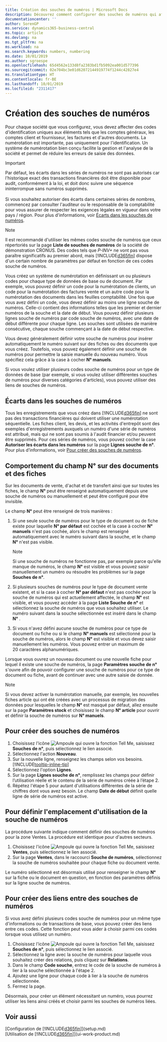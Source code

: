 ```yaml
---
title: Création des souches de numéros | Microsoft Docs
description: Découvrez comment configurer des souches de numéros qui affectent les codes d'identification uniques aux comptes et aux documents dans Business Central.
documentationcenter: ''
author: SorenGP
ms.service: dynamics365-business-central
ms.topic: article
ms.devlang: na
ms.tgt_pltfrm: na
ms.workload: na
ms.search.keywords: numbers, numbering
ms.date: 10/01/2019
ms.author: sgroespe
ms.openlocfilehash: 65d4562e133d8fa2383bd1fb5092ea001d577396
ms.sourcegitcommit: 02e704bc3e01d62072144919774f1244c42827e4
ms.translationtype: HT
ms.contentlocale: fr-BE
ms.lasthandoff: 10/01/2019
ms.locfileid: "2311417"
---
```

# <a name="create-number-series"></a>Création des souches de numéros
Pour chaque société que vous configurez, vous devez affecter des codes d'identification uniques aux éléments tels que les comptes généraux, les comptes client et fournisseur, les factures et d'autres documents. La numérotation est importante, pas uniquement pour l'identification. Un système de numérotation bien conçu facilite la gestion et l'analyse de la société et permet de réduire les erreurs de saisie des données.

> [!Important]
> Par défaut, les écarts dans les séries de numéros ne sont pas autorisés car l'historique exact des transactions financières doit être disponible pour audit, conformément à la loi, et doit donc suivre une séquence ininterrompue sans numéros supprimés.<br /><br />
Si vous souhaitez autoriser des écarts dans certaines séries de nombres, commencez par consulter l'auditeur ou le responsable de la comptabilité pour vous assurer de respecter les exigences légales en vigueur dans votre pays / région. Pour plus d'informations, voir [Écarts dans les souches de numéros](ui-create-number-series.md#gaps-in-number-series).

> [!NOTE]  
>   Il est recommandé d'utiliser les mêmes codes souche de numéros que ceux répertoriés sur la page **Liste de souches de numéros** de la société de démonstration CRONUS. Des codes tels que *P-INV+* ne vont pas vous paraître significatifs au premier abord, mais [!INCLUDE[d365fin](includes/d365fin_md.md)] dispose d'un certain nombre de paramètres par défaut en fonction de ces codes souche de numéros.

Vous créez un système de numérotation en définissant un ou plusieurs codes pour chaque type de données de base ou de document. Par exemple, vous pouvez définir un code pour la numérotation de clients, un code pour la numérotation des factures vente et un autre code pour la numérotation des documents dans les feuilles comptabilité. Une fois que vous avez défini un code, vous devez définir au moins une ligne souche de numéros. Celle-ci contient des informations telles que les premier et dernier numéros de la souche et la date de début. Vous pouvez définir plusieurs lignes souche de numéros par code souche de numéros, avec une date de début différente pour chaque ligne. Les souches sont utilisées de manière consécutive, chaque souche commençant à la date de début respective.

Vous devez généralement définir votre souche de numéros pour insérer automatiquement le numéro suivant sur des fiches ou des documents que vous créez. Toutefois, vous pouvez également définir une souche de numéros pour permettre la saisie manuelle du nouveau numéro. Vous spécifiez cela grâce à la case à cocher **N° manuels**.

Si vous voulez utiliser plusieurs codes souche de numéros pour un type de données de base (par exemple, si vous voulez utiliser différentes souches de numéros pour diverses catégories d'articles), vous pouvez utiliser des liens de souches de numéros.

## <a name="gaps-in-number-series"></a>Écarts dans les souches de numéros
Tous les enregistrements que vous créez dans [!INCLUDE[d365fin](includes/d365fin_md.md)] ne sont pas des transactions financières qui doivent utiliser une numérotation séquentielle. Les fiches client, les devis, et les activités d'entrepôt sont des exemples d'enregistrements auxquels un numéro d'une série de numéros est attribué, mais qui ne sont pas soumis à l'audit financier et/ou peuvent être supprimés. Pour ces séries de numéros, vous pouvez cocher la case **Autoriser les écarts dans les numéros** sur la page **Lignes souche de n°**. Pour plus d’informations, voir [Pour créer des souches de numéros](ui-create-number-series.md#to-create-a-new-number-series).

## <a name="behavior-of-the-no-field-on-documents-and-cards"></a>Comportement du champ N° sur des documents et des fiches
Sur les documents de vente, d'achat et de transfert ainsi que sur toutes les fiches, le champ **N°** peut être renseigné automatiquement depuis une souche de numéros ou manuellement et peut être configuré pour être invisible.

Le champ **N°** peut être renseigné de trois manières :

1. Si une seule souche de numéros pour le type de document ou de fiche existe pour laquelle **N° par défaut** est cochée et la case à cocher **N° manuels** n'est pas cochée, alors le champ est renseigné automatiquement avec le numéro suivant dans la souche, et le champ **N°** n'est pas visible.

    > [!NOTE]  
    > Si une souche de numéros ne fonctionne pas, par exemple parce qu'elle manque de numéros, le champ **N°** est visible et vous pouvez saisir manuellement un numéro ou résoudre les problèmes sur la page **Souches de n°**.

2. Si plusieurs souches de numéros pour le type de document vente existent, et si la case à cocher **N° par défaut** n'est pas cochée pour la souche de numéros qui est actuellement affectée, le champ **N°** est visible, et vous pouvez accéder à la page **Liste Souche de n°** et sélectionnez la souche de numéros que vous souhaitez utiliser. Le numéro suivant dans la souche sélectionnée est inséré dans le champ **N°** .

3. Si vous n'avez défini aucune souche de numéros pour ce type de document ou fiche ou si le champ **N° manuels** est sélectionné pour la souche de numéros, alors le champ **N°** est visible et vous devez saisir manuellement les numéros. Vous pouvez entrer un maximum de 20 caractères alphanumériques.

Lorsque vous ouvrez un nouveau document ou une nouvelle fiche pour lequel il existe une souche de numéros, la page **Paramètres souche de n°** s'ouvre afin de pouvoir configurer une souche de numéros pour ce type de document ou fiche, avant de continuer avec une autre saisie de donnée.

> [!NOTE]  
> Si vous devez activer la numérotation manuelle, par exemple, les nouvelles fiches article qui ont été créées avec un processus de migration des données pour lesquelles le champ **N°** est masqué par défaut, allez ensuite sur la page **Paramètres stock** et choisissez le champ **N° article** pour ouvrir et définir la souche de numéros sur **N° manuels**.

## <a name="to-create-a-new-number-series"></a>Pour créer des souches de numéros
1. Choisissez l'icône ![Ampoule qui ouvre la fonction Tell Me](media/ui-search/search_small.png "Dites-moi ce que vous voulez faire"), saisissez **Souches de n°**, puis sélectionnez le lien associé.
2. Sélectionnez l'action **Nouveau**.
3. Sur la nouvelle ligne, renseignez les champs selon vos besoins. [!INCLUDE[tooltip-inline-tip](includes/tooltip-inline-tip_md.md)]
4. Sélectionnez l'option **Lignes**.
5. Sur la page **Lignes souche de n°**, remplissez les champs pour définir l’utilisation réelle et le contenu de la série de numéros créée à l’étape 2.
6. Répétez l'étape 5 pour autant d'utilisations différentes de la série de chiffres dont vous avez besoin. Le champ **Date de début** définit quelle ligne de série de numéros est active.

## <a name="to-set-up-where-a-number-series-is-used"></a>Pour définir l'emplacement d'utilisation de la souche de numéros
La procédure suivante indique comment définir des souches de numéros pour la zone Ventes. La procédure est identique pour d'autres secteurs.
1. Choisissez l'icône ![Ampoule qui ouvre la fonction Tell Me](media/ui-search/search_small.png "Dites-moi ce que vous voulez faire"), saisissez **Ventes**, puis sélectionnez le lien associé.
2. Sur la page **Ventes**, dans le raccourci **Souche de numéros**, sélectionnez la souche de numéros souhaitée pour chaque fiche ou document vente.

Le numéro sélectionné est désormais utilisé pour renseigner le champ **N°** sur la fiche ou le document en question, en fonction des paramètres définis sur la ligne souche de numéros.

## <a name="to-create-relationships-between-number-series"></a>Pour créer des liens entre des souches de numéros
Si vous avez défini plusieurs codes souche de numéros pour un même type d'informations ou de transactions de base, vous pouvez créer des liens entre ces codes. Cette fonction peut vous aider à choisir parmi ces codes lorsque vous utilisez un numéro.

1. Choisissez l'icône ![Ampoule qui ouvre la fonction Tell Me](media/ui-search/search_small.png "Dites-moi ce que vous voulez faire"), saisissez **Souches de n°**, puis sélectionnez le lien associé.
2. Sélectionnez la ligne avec la souche de numéros pour laquelle vous souhaitez créer des relations, puis cliquez sur **Relations**.
3. Dans le champ **Code souche**, entrez le code de la souche de numéros à lier à la souche sélectionnée à l'étape 2.
4. Ajoutez une ligne pour chaque code à lier à la souche de numéros sélectionnée.
5. Fermez la page.

Désormais, pour créer un élément nécessitant un numéro, vous pourrez utiliser les liens ainsi créés et choisir parmi les souches de numéros liées.

## <a name="see-also"></a>Voir aussi
[Configuration de [!INCLUDE[d365fin](includes/d365fin_md.md)]](setup.md)  
[Utilisation de [!INCLUDE[d365fin](includes/d365fin_md.md)]](ui-work-product.md)  
